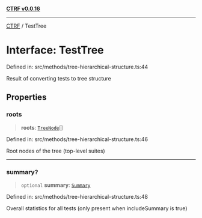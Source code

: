 [**CTRF v0.0.16**](../README.md)

***

[CTRF](../README.md) / TestTree

# Interface: TestTree

Defined in: src/methods/tree-hierarchical-structure.ts:44

Result of converting tests to tree structure

## Properties

### roots

> **roots**: [`TreeNode`](TreeNode.md)[]

Defined in: src/methods/tree-hierarchical-structure.ts:46

Root nodes of the tree (top-level suites)

***

### summary?

> `optional` **summary**: [`Summary`](Summary.md)

Defined in: src/methods/tree-hierarchical-structure.ts:48

Overall statistics for all tests (only present when includeSummary is true)
